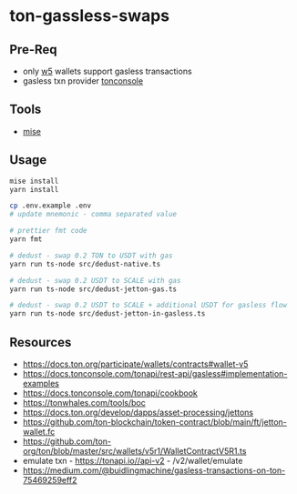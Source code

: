 # ton-gassless-swaps

## Pre-Req

- only [w5](https://github.com/tonkeeper/w5) wallets support gasless transactions
- gasless txn provider [tonconsole](https://docs.tonconsole.com/tonapi/cookbook)

## Tools

- [mise](https://mise.jdx.dev/getting-started.html)

## Usage

```zsh
mise install
yarn install
```

```zsh
cp .env.example .env
# update mnemonic - comma separated value
```

```sh
# prettier fmt code
yarn fmt
```

```zsh
# dedust - swap 0.2 TON to USDT with gas
yarn run ts-node src/dedust-native.ts

# dedust - swap 0.2 USDT to SCALE with gas
yarn run ts-node src/dedust-jetton-gas.ts

# dedust - swap 0.2 USDT to SCALE + additional USDT for gasless flow
yarn run ts-node src/dedust-jetton-in-gasless.ts
```

## Resources
- https://docs.ton.org/participate/wallets/contracts#wallet-v5
- https://docs.tonconsole.com/tonapi/rest-api/gasless#implementation-examples
- https://docs.tonconsole.com/tonapi/cookbook
- https://tonwhales.com/tools/boc
- https://docs.ton.org/develop/dapps/asset-processing/jettons
- https://github.com/ton-blockchain/token-contract/blob/main/ft/jetton-wallet.fc
- https://github.com/ton-org/ton/blob/master/src/wallets/v5r1/WalletContractV5R1.ts
- emulate txn - https://tonapi.io//api-v2 - /v2/wallet/emulate
- https://medium.com/@buidlingmachine/gasless-transactions-on-ton-75469259eff2
